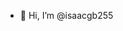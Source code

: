- 👋 Hi, I’m @isaacgb255

<!---
isaacgb255/isaacgb255 is a ✨ special ✨ repository because its `README.md` (this file) appears on your GitHub profile.
You can click the Preview link to take a look at your changes.
--->
